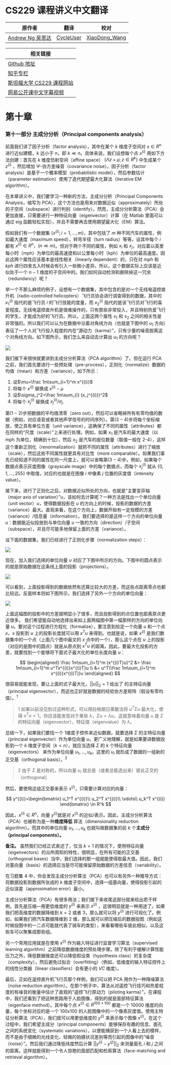 # CS229 课程讲义中文翻译

| 原作者 | 翻译 | 校对 |
| --- | --- | --- |
| [Andrew Ng  吴恩达](http://www.andrewng.org/) | [CycleUser](https://www.zhihu.com/people/cycleuser/columns) | [XiaoDong_Wang](https://github.com/Dongzhixiao) |


|相关链接|
|---|
|[Github 地址](https://github.com/Kivy-CN/Stanford-CS-229-CN)|
|[知乎专栏](https://zhuanlan.zhihu.com/MachineLearn)|
|[斯坦福大学 CS229 课程网站](http://cs229.stanford.edu/)|
|[网易公开课中文字幕视频](http://open.163.com/movie/2008/1/M/C/M6SGF6VB4_M6SGHFBMC.html)|


# 第十章

### 第十一部分 主成分分析（Principal components analysis） 

前面我们讲了因子分析（factor analysis），其中在某个 $k$ 维度子空间对 $x \in R^n$ 进行近似建模，$k$ 远小于 $n$，即 $k \ll n$。具体来说，我们设想每个点 $x^{(i)}$ 用如下方法创建：首先在 $k$ 维度仿射空间（affine space） $\{\Lambda z + \mu; z \in R^k\}$ 中生成某个 $z^{(i)}$ ，然后增加 $Ψ$-协方差噪音（covariance noise）。因子分析（factor analysis）是基于一个概率模型（probabilistic model），然后参数估计（parameter estimation）使用了迭代期望最大化算法（iterative EM algorithm）。

在本章讲义中，我们要学习一种新的方法，主成分分析（Principal Components Analysis，缩写为 PCA），这个方法也是用来对数据近似（approximately）所处的子空间（subspace）进行判别（identify）。然而，主成分分析算法（PCA）会更加直接，只需要进行一种特征向量（eigenvector）计算（在 Matlab 里面可以通过 eig 函数轻松实现），并且不需要再去使用期望最大化（EM）算法。

假如我们有一个数据集 $\{x^{(i)}; i = 1, . . ., m\}$，其中包括了 $m$ 种不同汽车的属性，例如最大速度（maximum speed），转弯半径（turn radius）等等。设其中每个 $i$ 都有 $x^{(i)} \in R^n，(n \ll m)$。但对于两个不同的属性，例如 $x_i$ 和 $x_j$，对应着以英里每小时（mph）为单位的最高速度和以公里每小时（kph）为单位的最高速度。因此这两个属性应该基本是线性相关（linearly dependent）的，只在对 $mph$ 和 $kph$ 进行四舍五入时候会有引入一些微小差异。所以，这个数据实际上应该是近似处于一个 $n-1$ 维度的子空间中的。我们如何自动检测和删除掉这一冗余（redundancy）呢？

举一个不那么麻烦的例子，设想有一个数据集，其中包含的是对一个无线电遥控直升机（radio-controlled helicopters）飞行员协会进行调查得到的数据，其中的 $x_1^{(i)}$ 指代的是飞行员 $i$ 的飞行技能的度量，而 $x_2^{(i)}$ 指代的是该飞行员对飞行的喜爱程度。无线电遥控直升机是很难操作的，只有那些非常投入，并且特别热爱飞行的学生，才能成为好的飞行员。所以，上面这两个属性 $x_1$ 和 $x_2$ 之间的相关性是非常强的。所以我们可以认为在数据中沿着对角线方向（也就是下图中的 $u_1$ 方向）表征了一个人对飞行投入程度的内在“源动力（karma）”，只有少量的噪音脱离这个对角线方向。如下图所示，我们怎么来自动去计算出 $u_1$ 的方向呢？

![](https://raw.githubusercontent.com/Kivy-CN/Stanford-CS-229-CN/master/img/cs229note10f1.png)

我们接下来很快就要讲到主成分分析算法（PCA algorithm）了。但在运行 PCA 之前，我们首先要进行一些预处理（pre-process），正则化（normalize）数据的均值（mean）和方差（variance），如下所示：

1. 设$\mu=\frac 1m\sum_{i=1}^m x^{(i)}$  
2. 将每个 $x^{(i)}$ 替换成 $x^{(i)} - \mu$ 
3. 设$\sigma_j^2=\frac 1m\sum_{i} (x_j^{(i)})^2$
4. 将每个 $x_j^{(i)}$ 替换成 $x_j^{(i)}/\sigma_j$. 

第$(1-2)$步把数据的平均值清零（zero out），然后可以省略掉所有有零均值的数据（例如，对应语音或者其他声学信号的时间序列）。第$(3-4)$步将每个坐标缩放，使之具有单位方差（unit variance），这确保了不同的属性（attributes）都在同样的“尺度（scale）”上来进行处理。例如，如果 $x_1$ 是汽车的最大速度（以 mph 为单位，精确到十位），然后 $x_2$ 是汽车的座位数量（取值一般在 2-4），这样这个重新正则化（renormalization）就把不同的属性（attributes）进行了缩放（scale），然后这些不同属性就更具有对比性（more comparable）。如果我们事先已经知道不同的属性在同一尺度上，就可以省略第$(3-4)$步。例如，如果每个数据点表示灰度图像（grayscale image）中的每个数据点，而每个 $x_j^{(i)}$ 就从 $\{0, 1, . . . , 255\}$ 中取值，对应的也就是在图像 $i$ 中像素 $j$ 位置的灰度值（intensity value）。

接下来，进行了正则化之后，对数据近似所处的方向，也就是“主要变异轴（major axis of variation）”$u$，该如何去计算呢？一种方法是找出一个单位向量（unit vector）$u$，使得数据投影在 $u$ 的方向上的时候，投影的数据的方差（variance）最大。直观来看，在这个方向上，数据开始有一定规模的方差（variance）/信息量（information）。我们要选择的是这样一个方向的单位向量 $u$：数据能近似投放到与单位向量 $u$ 一致的方向（direction）/子空间（subspace），并且尽可能多地保留上面的方差（variance）。

设下面的数据集，我们已经进行了正则化步骤（normalization steps）：

![](https://raw.githubusercontent.com/Kivy-CN/Stanford-CS-229-CN/master/img/cs229note10f2.png)

现在，加入我们选择的单位向量 $u$ 对应了下图中所示的方向。下图中的圆点表示的就是原始数据在这条线上面的投影（projections）。

![](https://raw.githubusercontent.com/Kivy-CN/Stanford-CS-229-CN/master/img/cs229note10f3.png)

可以看到，上面投影得到的数据依然有还算比较大的方差，而这些点距离零点也都比较远。反面样本则如下图所示，我们选择了另外一个方向的单位向量：

![](https://raw.githubusercontent.com/Kivy-CN/Stanford-CS-229-CN/master/img/cs229note10f4.png)

上面这幅图的投影中的方差就明显小了很多，而且投影得到的点位置也距离原点更近很多。
我们希望能自动地选择出来如上面两幅图中第一幅那样的方向的单位向量 $u$。要对这个过程进行方程化（formalize），要注意到给定一个向量 $u$ 和一个点 $x$，$x$ 投影到 $u$ 上的投影长度就可以用 $x^T u$ 来得到。也就是说，如果 $x^{(i)}$ 是我们数据集中的一个点（上面几个图中画叉的 $x$ 点中的一个），那么这个点在 $u$ 上的投影（对应的是图中的圆点）就是从原点到 $x^T u$ 的距离。因此，要最大化投影的方差，就要找到一个能够将下面式子最大化的单位长度向量 $u$：

$$
\begin{aligned}
\frac 1m\sum_{i=1}^m (x^{(i)T}u)^2 &= \frac 1m\sum_{i=1}^m u^Tx^{(i)}x^{(i)T}u \\
&= u^T(\frac 1m\sum_{i=1}^m x^{(i)}x^{(i)T})u
\end{aligned}
$$

很容易就能发现，要让上面的式子最大化，$||u||_2 = 1$ 给出了 的主特征向量（principal eigenvector），而这也正好就是数据的经验协方差矩阵（假设有零均值）。$^1$

>1 如果以前没见到过这种形式，可以用拉格朗日乘数法将 $u^T \Sigma u$ 最大化，使得 $u^T u = 1$。你应该能发现对于某些 $\lambda，\Sigma u = \lambda u$，这就意味着向量 $u$ 是 $\Sigma$ 的特征向量（eigenvector），特征值（eigenvalue）为 $\lambda$。

总结一下，如果我们要找一个 1维度子控件来近似数据，就要选择 $\Sigma$ 的主特征向量（principal eigenvector）作为单位向量 $u$。更广义地理解，就是如果要讲数据投影到一个 $k$ 维度子空间（$k < n$），就应当选择 $\Sigma$ 的 $k$ 个特征向量（eigenvectors） 来作为单位向量 $u_1, . . ., u_k$。这里的 $u_i$ 就形成了数据的一组新的正交基（orthogonal basis）。$^2$

>2 由于 $\Sigma$ 是对称的，所以向量 $u_i$ 就总是（或者总能选出来）彼此正交的（orthogonal）

然后，要使用这组正交基来表示 $x^{(i)}$，只需要计算对应的向量：

$$
y^{(i)}=\begin{bmatrix}
u_1^T x^{(i)}\\ u_2^T x^{(i)}\\ \vdots\\ u_k^T x^{(i)}
\end{bmatrix} \in R^k
$$

因此，$x^{(i)} \in R^n$，向量 $y^{(i)}$就是对 $x^{(i)}$ 的近似/表示。因此，主成分分析算法（PCA）也被称为是一种**维度降低** 算法（dimensionality reduction algorithm）。而其中的单位向量 $u_1,...,u_k$ 也就叫做数据集的前 $k$ 个**主成分（principal components）。**

**备注。** 虽然我们已经正式表述了，仅当 $k = 1$ 的情况下，使用特征向量（eigenvectors）的众所周知的特性，很明显，在所有可能的正交基（orthogonal bases）当中，我们选择的那一组就能使得取最大值。因此，我们对基向量（basis）的选择应当是尽可能保留原始数据的方差信息（variability）。

在习题集 $4$ 中，你会发现主成分分析算法（PCA）也可以有另外一种推导方式：将数据投影到数据所张成的 $k$ 维度子空间中，选择一组基向量，使得投影引起的近似误差（approximation error）最小。

主成分分析算法（PCA）有很多用法；我们接下来收尾这部分就来给出若干样例。首先是压缩—用更低维度的 $y^{(i)}$ 来表示 $x^{(i)}$ ，这很明显就是一种用途了。如果我们把高维度的数据降维到 $k = 2$ 或者 $3$，那么就可以将 $y^{(i)}$ 进行可视化了。例如，如果我们把汽车数据降维到 $2$ 维，那么就可以把压缩后的数据投图（例如这时候投图中的一二点可能就代表了骑车的类型），来看看哪些车彼此相似，以及这些车可以聚集成那些组。

另一个常用应用就是在使用 $x^{(i)}$ 作为输入特征进行监督学习算法（supervised learning algorithm）之前降低数据维度的预处理步骤。除了有利于缓解计算性能压力之外，降低数据维度还可以降低假设类（hypothesis class）的复杂度（complexity），然后避免过拟合（overfitting）（例如，低维度的输入特征控件上的线性分类器（linear classifiers）会有更小的 $VC$ 维度）。

最后，正如在遥控直升机飞行员那个样例，我们可以把 PCA 用作为一种降噪算法（noise reduction algorithm）。在那个例子中，算法从对遥控飞行技巧和热爱程度的有噪音的衡量中估计了直观的“遥控飞行原动力（piloting karma）”。在课程中，我们还看到了把这种思路用于人脸图像，得到的就是面部特征算法（eigenface method）。其中每个点 $x^{(i)} \in R^{100×100}$ 都是一个 10000 维度的向量，每个坐标对应的是一个 100x100 的人脸图像中的一个像素灰度值。使用主特征分析算法（PCA），我们就可以用更低维度的 $y^{(i)}$ 来表示每个图像 $x^{(i)}$。在这个过程中，我们希望主成分（principal components）能够保存有趣的信息、面孔之间的系统变化（systematic variations），以便能捕获到一个人看上去的模样，而不是由于细微的光线变化、轻微的拍摄状况差别等而引起的图像中的“噪音（noise）”。然后我们通过降低纬度然后计算 $||y^{(i)} - y^{(j)}||_2$ 来测量面孔 $i$ 和 $j$ 之间的距离。这样就能得到一个令人惊艳的面部匹配和检索算法（face-matching and retrieval algorithm）。
